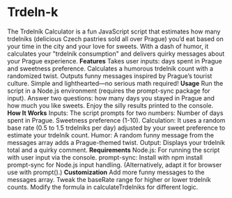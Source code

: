 # Trdeln-k
The Trdelník Calculator is a fun JavaScript script that estimates how many trdelníks (delicious Czech pastries sold all over Prague) you’d eat based on your time in the city and your love for sweets. With a dash of humor, it calculates your "trdelník consumption" and delivers quirky messages about your Prague experience.
**Features**
Takes user inputs: days spent in Prague and sweetness preference.
Calculates a humorous trdelník count with a randomized twist.
Outputs funny messages inspired by Prague’s tourist culture.
Simple and lighthearted—no serious math required!
**Usage**
Run the script in a Node.js environment (requires the prompt-sync package for input).
Answer two questions: how many days you stayed in Prague and how much you like sweets.
Enjoy the silly results printed to the console.
**How It Works**
Inputs: The script prompts for two numbers:
Number of days spent in Prague.
Sweetness preference (1-10).
Calculation: It uses a random base rate (0.5 to 1.5 trdelníks per day) adjusted by your sweet preference to estimate your trdelník count.
Humor: A random funny message from the messages array adds a Prague-themed twist.
Output: Displays your trdelník total and a quirky comment.
**Requirements**
Node.js: For running the script with user input via the console.
prompt-sync: Install with npm install prompt-sync for Node.js input handling. (Alternatively, adapt it for browser use with prompt().)
**Customization**
Add more funny messages to the messages array.
Tweak the baseRate range for higher or lower trdelník counts.
Modify the formula in calculateTrdelniks for different logic.
